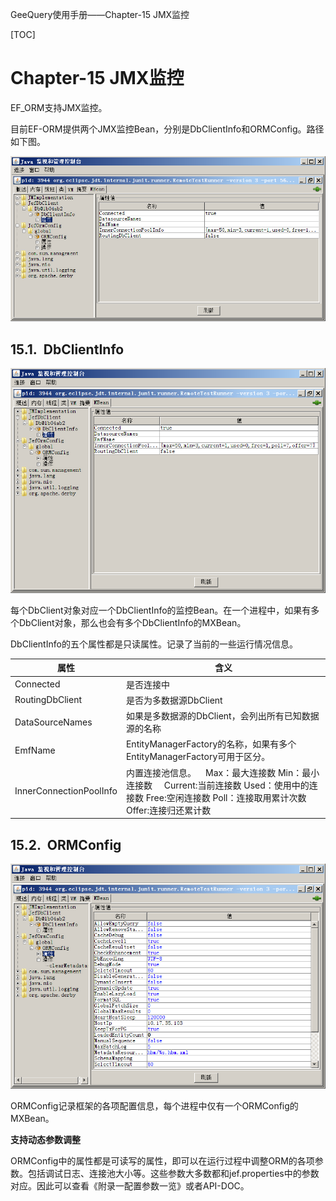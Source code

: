 GeeQuery使用手册——Chapter-15  JMX监控

[TOC]

# Chapter-15  JMX监控

EF_ORM支持JMX监控。

目前EF-ORM提供两个JMX监控Bean，分别是DbClientInfo和ORMConfig。路径如下图。

 ![15.](images/15..png)

## 15.1.  DbClientInfo

  ![15.1](images/15.1.png)

每个DbClient对象对应一个DbClientInfo的监控Bean。在一个进程中，如果有多个DbClient对象，那么也会有多个DbClientInfo的MXBean。

DbClientInfo的五个属性都是只读属性。记录了当前的一些运行情况信息。

| 属性                      | 含义                                       |
| ----------------------- | ---------------------------------------- |
| Connected               | 是否连接中                                    |
| RoutingDbClient         | 是否为多数据源DbClient                          |
| DataSourceNames         | 如果是多数据源的DbClient，会列出所有已知数据源的名称           |
| EmfName                 | EntityManagerFactory的名称，如果有多个EntityManagerFactory可用于区分。 |
| InnerConnectionPoolInfo | 内置连接池信息。    Max：最大连接数  Min：最小连接数      Current:当前连接数  Used：使用中的连接数 Free:空闲连接数  Poll：连接取用累计次数 Offer:连接归还累计数 |

## 15.2.  ORMConfig

 ![15.2](images/15.2.png)

ORMConfig记录框架的各项配置信息，每个进程中仅有一个ORMConfig的MXBean。

**支持动态参数调整**

​ORMConfig中的属性都是可读写的属性，即可以在运行过程中调整ORM的各项参数。包括调试日志、连接池大小等。这些参数大多数都和jef.properties中的参数对应。因此可以查看《附录一配置参数一览》或者API-DOC。